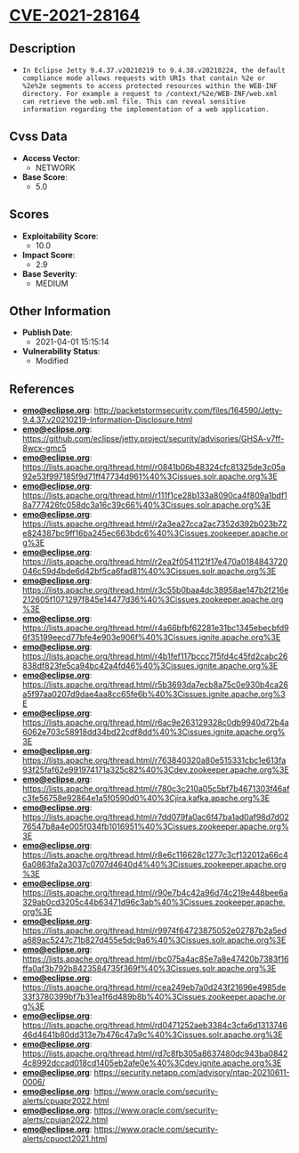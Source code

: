 
# [CVE-2021-28164](https://cve.mitre.org/cgi-bin/cvename.cgi?name=CVE-2021-28164)

## Description

- `In Eclipse Jetty 9.4.37.v20210219 to 9.4.38.v20210224, the default compliance mode allows requests with URIs that contain %2e or %2e%2e segments to access protected resources within the WEB-INF directory. For example a request to /context/%2e/WEB-INF/web.xml can retrieve the web.xml file. This can reveal sensitive information regarding the implementation of a web application.`

## Cvss Data

- **Access Vector**:
  - NETWORK
- **Base Score**:
  - 5.0

## Scores

- **Exploitability Score**:
  - 10.0
- **Impact Score**:
  - 2.9
- **Base Severity**:
  - MEDIUM

## Other Information

- **Publish Date**:
  - 2021-04-01 15:15:14
- **Vulnerability Status**:
  - Modified

## References

- **emo@eclipse.org**: http://packetstormsecurity.com/files/164590/Jetty-9.4.37.v20210219-Information-Disclosure.html
- **emo@eclipse.org**: https://github.com/eclipse/jetty.project/security/advisories/GHSA-v7ff-8wcx-gmc5
- **emo@eclipse.org**: https://lists.apache.org/thread.html/r0841b06b48324cfc81325de3c05a92e53f997185f9d71ff47734d961%40%3Cissues.solr.apache.org%3E
- **emo@eclipse.org**: https://lists.apache.org/thread.html/r111f1ce28b133a8090ca4f809a1bdf18a777426fc058dc3a16c39c66%40%3Cissues.solr.apache.org%3E
- **emo@eclipse.org**: https://lists.apache.org/thread.html/r2a3ea27cca2ac7352d392b023b72e824387bc9ff16ba245ec663bdc6%40%3Cissues.zookeeper.apache.org%3E
- **emo@eclipse.org**: https://lists.apache.org/thread.html/r2ea2f0541121f17e470a0184843720046c59d4bde6d42bf5ca6fad81%40%3Cissues.solr.apache.org%3E
- **emo@eclipse.org**: https://lists.apache.org/thread.html/r3c55b0baa4dc38958ae147b2f216e212605f1071297f845e14477d36%40%3Cissues.zookeeper.apache.org%3E
- **emo@eclipse.org**: https://lists.apache.org/thread.html/r4a66bfbf62281e31bc1345ebecbfd96f35199eecd77bfe4e903e906f%40%3Cissues.ignite.apache.org%3E
- **emo@eclipse.org**: https://lists.apache.org/thread.html/r4b1fef117bccc7f5fd4c45fd2cabc26838df823fe5ca94bc42a4fd46%40%3Cissues.ignite.apache.org%3E
- **emo@eclipse.org**: https://lists.apache.org/thread.html/r5b3693da7ecb8a75c0e930b4ca26a5f97aa0207d9dae4aa8cc65fe6b%40%3Cissues.ignite.apache.org%3E
- **emo@eclipse.org**: https://lists.apache.org/thread.html/r6ac9e263129328c0db9940d72b4a6062e703c58918dd34bd22cdf8dd%40%3Cissues.ignite.apache.org%3E
- **emo@eclipse.org**: https://lists.apache.org/thread.html/r763840320a80e515331cbc1e613fa93f25faf62e991974171a325c82%40%3Cdev.zookeeper.apache.org%3E
- **emo@eclipse.org**: https://lists.apache.org/thread.html/r780c3c210a05c5bf7b4671303f46afc3fe56758e92864e1a5f0590d0%40%3Cjira.kafka.apache.org%3E
- **emo@eclipse.org**: https://lists.apache.org/thread.html/r7dd079fa0ac6f47ba1ad0af98d7d0276547b8a4e005f034fb1016951%40%3Cissues.zookeeper.apache.org%3E
- **emo@eclipse.org**: https://lists.apache.org/thread.html/r8e6c116628c1277c3cf132012a66c46a0863fa2a3037c0707d4640d4%40%3Cissues.zookeeper.apache.org%3E
- **emo@eclipse.org**: https://lists.apache.org/thread.html/r90e7b4c42a96d74c219e448bee6a329ab0cd3205c44b63471d96c3ab%40%3Cissues.zookeeper.apache.org%3E
- **emo@eclipse.org**: https://lists.apache.org/thread.html/r9974f64723875052e02787b2a5eda689ac5247c71b827d455e5dc9a6%40%3Cissues.solr.apache.org%3E
- **emo@eclipse.org**: https://lists.apache.org/thread.html/rbc075a4ac85e7a8e47420b7383f16ffa0af3b792b8423584735f369f%40%3Cissues.solr.apache.org%3E
- **emo@eclipse.org**: https://lists.apache.org/thread.html/rcea249eb7a0d243f21696e4985de33f3780399bf7b31ea1f6d489b8b%40%3Cissues.zookeeper.apache.org%3E
- **emo@eclipse.org**: https://lists.apache.org/thread.html/rd0471252aeb3384c3cfa6d131374646d4641b80dd313e7b476c47a9c%40%3Cissues.solr.apache.org%3E
- **emo@eclipse.org**: https://lists.apache.org/thread.html/rd7c8fb305a8637480dc943ba08424c8992dccad018cd1405eb2afe0e%40%3Cdev.ignite.apache.org%3E
- **emo@eclipse.org**: https://security.netapp.com/advisory/ntap-20210611-0006/
- **emo@eclipse.org**: https://www.oracle.com/security-alerts/cpuapr2022.html
- **emo@eclipse.org**: https://www.oracle.com/security-alerts/cpujan2022.html
- **emo@eclipse.org**: https://www.oracle.com/security-alerts/cpuoct2021.html
